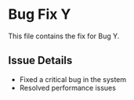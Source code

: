 # Bug Fix Y

This file contains the fix for Bug Y.

## Issue Details
- Fixed a critical bug in the system
- Resolved performance issues